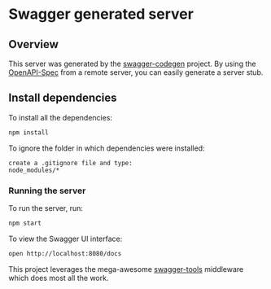 # Swagger generated server

## Overview
This server was generated by the [swagger-codegen](https://github.com/swagger-api/swagger-codegen) project.  By using the [OpenAPI-Spec](https://github.com/OAI/OpenAPI-Specification) from a remote server, you can easily generate a server stub.

## Install dependencies
To install all the dependencies:
```bash 
npm install
```
To ignore the folder in which dependencies were installed:
```
create a .gitignore file and type:
node_modules/*
```

### Running the server
To run the server, run:

```bash 
npm start
```

To view the Swagger UI interface:

```bash 
open http://localhost:8080/docs
```

This project leverages the mega-awesome [swagger-tools](https://github.com/apigee-127/swagger-tools) middleware which does most all the work.


